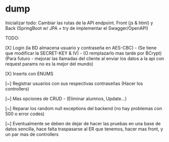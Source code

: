 # dump
Inicializar todo:
Cambiar las rutas de la API endpoint.
Front (js & html) y Back (SpringBoot w/ JPA + try de implementar el Swagger/OpenAPI)

TODO:

[X] Login (la BD almacena usuario y contraseña en AES-CBC) - (Se tiene que modificar la SECRET-KEY & IV) - (O remplazarlo mas tarde por BCrypt)
    (Para futuro - mejorar las llamadas del cliente al enviar los datos a la api con request params no es la mejor del mundo)

[X] Inserts con ENUMS

[~] Registrar usuarios con sus respectivas contraseñas (Hacer los controllers) 

[~] Mas opciones de CRUD - (Eliminar alumnos, Update...)

[~] Reparar los random null exceptions del backend (no hay problemas con 500 o error codes)

[~] Eventualmente se deben de dejar de hacer las pruebas en una base de datos sencilla, hace falta traspasarse al ER que tenemos,
hacer mas front, y un par mas de controllers
